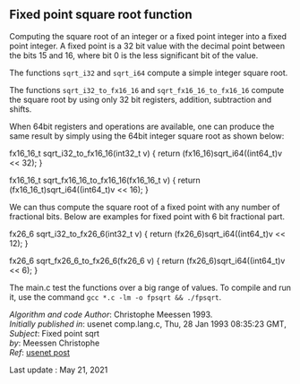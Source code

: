 Fixed point square root function
--------------------------------

Computing the square root of an integer or a fixed point integer into a 
fixed point integer. A fixed point is a 32 bit value with the decimal point
between the bits 15 and 16, where bit 0 is the less significant bit of the value.

The functions `sqrt_i32` and `sqrt_i64` compute a simple integer square root.

The functions `sqrt_i32_to_fx16_16` and `sqrt_fx16_16_to_fx16_16` compute the 
square root by using only 32 bit registers, addition, subtraction and
shifts. 

When 64bit registers and operations are available, one can produce the same
result by simply using the 64bit integer square root as shown below:

fx16_16_t sqrt_i32_to_fx16_16(int32_t v) {
    return (fx16_16)sqrt_i64((int64_t)v << 32);
}

fx16_16_t sqrt_fx16_16_to_fx16_16(fx16_16_t v) {
    return (fx16_16_t)sqrt_i64((int64_t)v << 16);
}

We can thus compute the square root of a fixed point with any number of
fractional bits. Below are examples for fixed point with 6 bit fractional
part.

fx26_6 sqrt_i32_to_fx26_6(int32_t v) {
    return (fx26_6)sqrt_i64((int64_t)v << 12);
}

fx26_6 sqrt_fx26_6_to_fx26_6(fx26_6 v) {
    return (fx26_6)sqrt_i64((int64_t)v << 6);
}

The main.c test the functions over a big range of values. To compile and 
run it, use the command `gcc *.c -lm -o fpsqrt && ./fpsqrt`. 

*Algorithm and code Author*: Christophe Meessen 1993.\
*Initially published in*: usenet comp.lang.c, Thu, 28 Jan 1993 08:35:23 GMT, \
*Subject*: Fixed point sqrt \
*by*: Meessen Christophe\
*Ref*: [usenet post](https://groups.google.com/forum/?hl=fr%05aacf5997b615c37&fromgroups#!topic/comp.lang.c/IpwKbw0MAxw/discussion)

Last update : May 21, 2021
